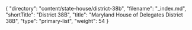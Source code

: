 {
  "directory": "content/state-house/district-38b",
  "filename": "_index.md",
  "shortTitle": "District 38B",
  "title": "Maryland House of Delegates District 38B",
  "type": "primary-list",
  "weight": 54
}
